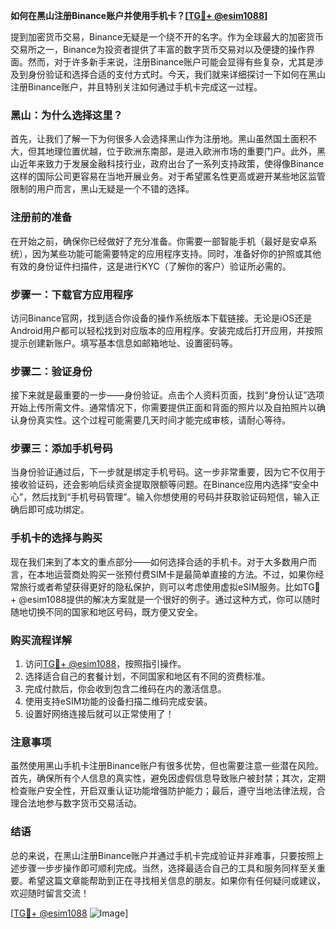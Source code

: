 **如何在黑山注册Binance账户并使用手机卡？[[TG💪+ @esim1088](https://t.me/s/esim1088)]**

提到加密货币交易，Binance无疑是一个绕不开的名字。作为全球最大的加密货币交易所之一，Binance为投资者提供了丰富的数字货币交易对以及便捷的操作界面。然而，对于许多新手来说，注册Binance账户可能会显得有些复杂，尤其是涉及到身份验证和选择合适的支付方式时。今天，我们就来详细探讨一下如何在黑山注册Binance账户，并且特别关注如何通过手机卡完成这一过程。

### 黑山：为什么选择这里？

首先，让我们了解一下为何很多人会选择黑山作为注册地。黑山虽然国土面积不大，但其地理位置优越，位于欧洲东南部，是进入欧洲市场的重要门户。此外，黑山近年来致力于发展金融科技行业，政府出台了一系列支持政策，使得像Binance这样的国际公司更容易在当地开展业务。对于希望匿名性更高或避开某些地区监管限制的用户而言，黑山无疑是一个不错的选择。

### 注册前的准备

在开始之前，确保你已经做好了充分准备。你需要一部智能手机（最好是安卓系统），因为某些功能可能需要特定的应用程序支持。同时，准备好你的护照或其他有效的身份证件扫描件，这是进行KYC（了解你的客户）验证所必需的。

### 步骤一：下载官方应用程序

访问Binance官网，找到适合你设备的操作系统版本下载链接。无论是iOS还是Android用户都可以轻松找到对应版本的应用程序。安装完成后打开应用，并按照提示创建新账户。填写基本信息如邮箱地址、设置密码等。

### 步骤二：验证身份

接下来就是最重要的一步——身份验证。点击个人资料页面，找到“身份认证”选项开始上传所需文件。通常情况下，你需要提供正面和背面的照片以及自拍照片以确认身份真实性。这个过程可能需要几天时间才能完成审核，请耐心等待。

### 步骤三：添加手机号码

当身份验证通过后，下一步就是绑定手机号码。这一步非常重要，因为它不仅用于接收验证码，还会影响后续资金提取限额等问题。在Binance应用内选择“安全中心”，然后找到“手机号码管理”。输入你想使用的号码并获取验证码短信，输入正确后即可成功绑定。

### 手机卡的选择与购买

现在我们来到了本文的重点部分——如何选择合适的手机卡。对于大多数用户而言，在本地运营商处购买一张预付费SIM卡是最简单直接的方法。不过，如果你经常旅行或者希望获得更好的隐私保护，则可以考虑使用虚拟eSIM服务。比如TG💪+ @esim1088提供的解决方案就是一个很好的例子。通过这种方式，你可以随时随地切换不同的国家和地区号码，既方便又安全。

### 购买流程详解

1. 访问[TG💪+ @esim1088](https://t.me/s/esim1088)，按照指引操作。
2. 选择适合自己的套餐计划，不同国家和地区有不同的资费标准。
3. 完成付款后，你会收到包含二维码在内的激活信息。
4. 使用支持eSIM功能的设备扫描二维码完成安装。
5. 设置好网络连接后就可以正常使用了！

### 注意事项

虽然使用黑山手机卡注册Binance账户有很多优势，但也需要注意一些潜在风险。首先，确保所有个人信息的真实性，避免因虚假信息导致账户被封禁；其次，定期检查账户安全性，开启双重认证功能增强防护能力；最后，遵守当地法律法规，合理合法地参与数字货币交易活动。

### 结语

总的来说，在黑山注册Binance账户并通过手机卡完成验证并非难事，只要按照上述步骤一步步操作即可顺利完成。当然，选择最适合自己的工具和服务同样至关重要。希望这篇文章能帮助到正在寻找相关信息的朋友。如果你有任何疑问或建议，欢迎随时留言交流！

[[TG💪+ @esim1088](https://t.me/s/esim1088) ![Image](https://i.postimg.cc/4NQfJmqS/Snipaste-2025-05-13-00-14-12.png)]